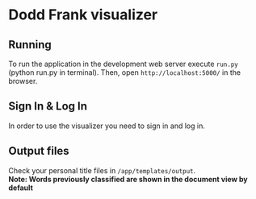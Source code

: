 Dodd Frank visualizer 
=========

Running
-------

To run the application in the development web server execute `run.py` (python run.py in terminal). Then, open `http://localhost:5000/` in the browser. 


Sign In & Log In
-------
In order to use the visualizer you need to sign in and log in. 

 
Output files
------- 
Check your personal title files in `/app/templates/output`.  
**Note: Words previously classified are shown in the document view by default**



 



